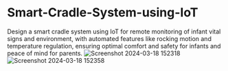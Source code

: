 # Smart-Cradle-System-using-IoT
Design a smart cradle system using IoT for remote monitoring of infant vital signs and environment, with automated features like rocking motion and temperature regulation, ensuring optimal comfort and safety for infants and peace of mind for parents.
![Screenshot 2024-03-18 152318](https://github.com/MrManoj20/Smart-Cradle-System-using-IoT/assets/163822205/0639fb82-2f95-48f8-9cec-45516b2cae32)
![Screenshot 2024-03-18 152358](https://github.com/MrManoj20/Smart-Cradle-System-using-IoT/assets/163822205/b736ecd5-18c2-413e-9b06-d90f7d56d900)
